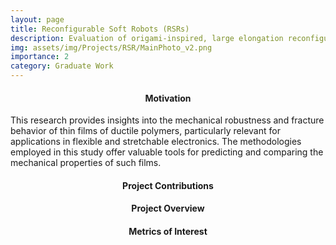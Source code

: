 ```yaml
---
layout: page
title: Reconfigurable Soft Robots (RSRs)
description: Evaluation of origami-inspired, large elongation reconfigurable soft robot modules
img: assets/img/Projects/RSR/MainPhoto_v2.png
importance: 2
category: Graduate Work
---
```


<h4 id="overview" style="text-align: center;">Motivation</h4>
This research provides insights into the mechanical robustness and fracture behavior of thin films of ductile polymers, particularly relevant for applications in flexible and stretchable electronics. The methodologies employed in this study offer valuable tools for predicting and comparing the mechanical properties of such films.

<h4 id="contributions" style="text-align: center;">Project Contributions</h4>

<h4 id="overview" style="text-align: center;">Project Overview</h4>

<h4 id="moi" style="text-align: center;">Metrics of Interest</h4>

